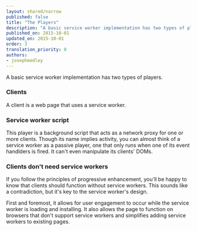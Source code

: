 ```yaml
---
layout: shared/narrow
published: false
title: "The Players"
description: "A basic service worker implementation has two types of players."
published_on: 2015-10-01
updated_on: 2015-10-01
order: 3
translation_priority: 0
authors:
- josephmedley
---
```


<p class="intro">
  A basic service worker implementation has two types of players.
</p>

 
### Clients

A client is a web page that uses a service worker.

### Service worker script

This player is a background script that acts as a network proxy for one or
more clients. Though its name implies activity, you can almost think of a
service worker as a passive player, one that only runs when one of its
event handlders is fired. It can't even manipulate  its clients' DOMs.

### Clients don't need service workers

If you follow the principles of progressive enhancement, you'll be happy to know 
that clients should function without service workers. This sounds like a 
contradiction, but it's key to the service worker's design. 

First and foremost, it allows for user engagement to occur while the service 
worker is loading and installing. It also allows the page to function on 
browsers that don't support service workers and simplifies adding service 
workers to existing pages. 

